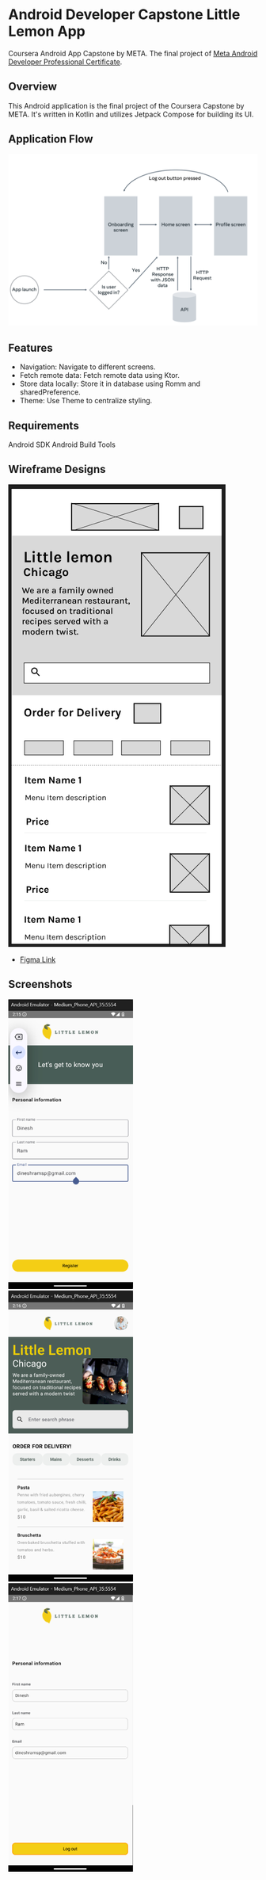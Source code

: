 # Android Developer Capstone Little Lemon App
Coursera Android App Capstone by META. The final project of [Meta Android Developer Professional Certificate](https://www.coursera.org/professional-certificates/meta-android-developer).

## Overview
This Android application is the final project of the Coursera Capstone by META. It's written in Kotlin and utilizes Jetpack Compose for building its UI.

## Application Flow
![nagivation_diagram](navigation_diagram.png)

## Features
- Navigation: Navigate to different screens.
- Fetch remote data: Fetch remote data using Ktor.
- Store data locally: Store it in database using Romm and sharedPreference.
- Theme: Use Theme to centralize styling.

## Requirements
Android SDK
Android Build Tools

## Wireframe Designs
![Wireframe Image](FigmaWireframeDesign.png)
- [Figma Link](https://www.figma.com/design/3kEkgRCPhiUqvEvwAqGKUX/Little-Lemon-Menu-App-Prototype?node-id=0-1&t=TmwZAxXelm25R4xC-1)

## Screenshots
<img src="OnBoardingScreen.png" width="50%">
<img src="HomeScreen.png" width="50%">
<img src="ProfileScreen.png" width="50%">
